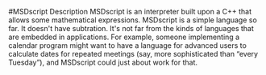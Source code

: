 #MSDscript Description
MSDscript is an interpreter built upon a C++ that allows some mathematical expressions. MSDscript is a
simple language so far. It doesn't have subtration. It's not far from the kinds of languages that are embedded in applications. For example, someone implementing a calendar program might want to have a language for advanced users to calculate dates for repeated meetings (say, more sophisticated than “every Tuesday”), and MSDscript could just about work for that.
